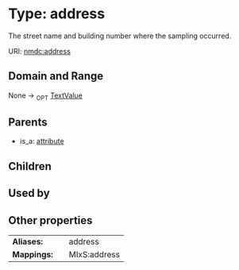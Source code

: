 
# Type: address


The street name and building number where the sampling occurred.

URI: [nmdc:address](https://microbiomedata/meta/address)


## Domain and Range

None ->  <sub>OPT</sub> [TextValue](TextValue.md)

## Parents

 *  is_a: [attribute](attribute.md)

## Children


## Used by


## Other properties

|  |  |  |
| --- | --- | --- |
| **Aliases:** | | address |
| **Mappings:** | | MIxS:address |

